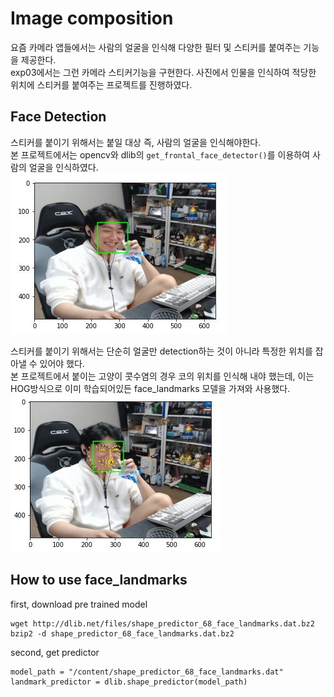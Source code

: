 # Image composition  
요즘 카메라 앱들에서는 사람의 얼굴을 인식해 다양한 필터 및 스티커를 붙여주는 기능을 제공한다.  
exp03에서는 그런 카메라 스티커기능을 구현한다. 사진에서 인물을 인식하여 적당한 위치에 스티커를 붙여주는 프로젝트를 진행하였다.  
  
## Face Detection  
스티커를 붙이기 위해서는 붙일 대상 즉, 사람의 얼굴을 인식해야한다.  
본 프로젝트에서는 opencv와 dlib의 `get_frontal_face_detector()`를 이용하여 사람의 얼굴을 인식하였다.  
![face_detect](https://github.com/estela19/AIFFEL/blob/master/exp03/face_detect.JPG)  
  
스티커를 붙이기 위해서는 단순히 얼굴만 detection하는 것이 아니라 특정한 위치를 잡아낼 수 있어야 했다.  
본 프로젝트에서 붙이는 고양이 콧수염의 경우 코의 위치를 인식해 내야 했는데, 
이는 HOG방식으로 이미 학습되어있든 face_landmarks 모델을 가져와 사용했다.  
![face_feature](https://github.com/estela19/AIFFEL/blob/master/exp03/face_feature.JPG)


## How to use face_landmarks
first, download pre trained model
```
wget http://dlib.net/files/shape_predictor_68_face_landmarks.dat.bz2  
bzip2 -d shape_predictor_68_face_landmarks.dat.bz2  
```  
second, get predictor  
```
model_path = "/content/shape_predictor_68_face_landmarks.dat"
landmark_predictor = dlib.shape_predictor(model_path)
```
